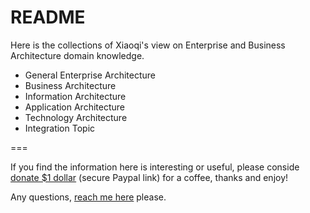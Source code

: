 # README

Here is the collections of Xiaoqi's view on Enterprise and Business Architecture domain knowledge.

- General Enterprise Architecture
- Business Architecture
- Information Architecture
- Application Architecture
- Technology Architecture
- Integration Topic

===

If you find the information here is interesting or useful, please conside [donate $1 dollar](https://www.paypal.com/paypalme/xiaoqistar/1) (secure Paypal link) for a coffee, thanks and enjoy!

Any questions, [reach me here](mailto:xiaoqizhao@outlook.com) please.